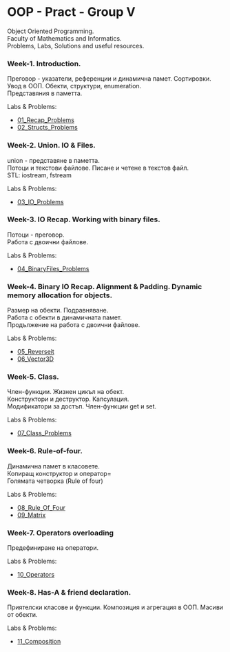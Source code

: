 # OOP - Pract - Group V

Object Oriented Programming.  
Faculty of Mathematics and Informatics.  
Problems, Labs, Solutions and useful resources.  

### Week-1. Introduction.

Преговор - указатели, референции и динамична памет. Сортировки.  
Увод в ООП. Обекти, структури, enumeration.  
Представяния в паметта.  

Labs & Problems:

* [01_Recap_Problems](./Week01_Recap_Struct/01_problems_recap.md)
* [02_Structs_Problems](./Week01_Recap_Struct/02_problems_struct.md)

### Week-2. Union. IO & Files.

union - представяне в паметта.  
Потоци и текстови файлове. Писане и четене в текстов файл.   
STL: iostream, fstream 

Labs & Problems:

* [03_IO_Problems](./Week02_IO_Union/03_problems_io.md)

### Week-3. IO Recap. Working with binary files.

Потоци - преговор.  
Работа с двоични файлове.  

Labs & Problems:

* [04_BinaryFiles_Problems](./Week03_IO_Binary/04_problems_io_binary.md)

### Week-4. Binary IO Recap. Alignment & Padding. Dynamic memory allocation for objects.

Размер на обекти. Подравняване.  
Работа с обекти в динамичната памет.  
Продължение на работа с двоични файлове.  

Labs & Problems:

* [05_Reverseit](Week04_Alignment_IO_Binary/05_Reverseit.md)
* [06_Vector3D](Week04_Alignment_IO_Binary/06_Vector3D.md)


### Week-5. Class.

Член-функции. Жизнен цикъл на обект.  
Конструктори и деструктор. Капсулация.  
Модификатори за достъп. Член-функции get и set.  

Labs & Problems:

* [07_Class_Problems](Week05_Class/07_problems_class.md)

### Week-6. Rule-of-four.

Динамична памет в класовете.  
Копиращ конструктор и оператор=  
Голямата четворка (Rule of four)  

Labs & Problems:
* [08_Rule_Of_Four](./Week06_Rule_Of_Four/08_problems_rule_of_four.md)
* [09_Matrix](./Week06_Rule_Of_Four/09_matrix.md)

### Week-7. Operators overloading

Предефиниране на оператори.

Labs & Problems:
* [10_Operators](./Week07_Operators/10_operators.md)

### Week-8. Has-A & friend declaration. 

Приятелски класове и функции.
Композиция и агрегация в ООП.
Масиви от обекти.

Labs & Problems:
* [11_Composition](/Week08_Friend_Composition/11_has_a.md)
